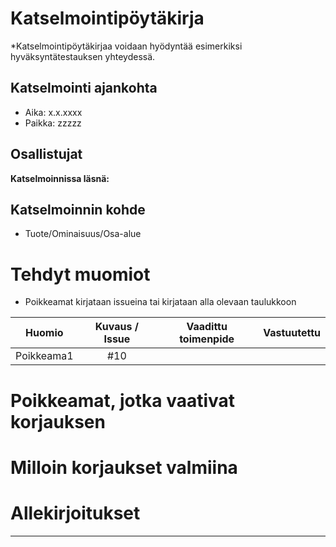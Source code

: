 # Katselmointipöytäkirja

*Katselmointipöytäkirjaa voidaan hyödyntää esimerkiksi hyväksyntätestauksen yhteydessä.

## Katselmointi ajankohta

* Aika: x.x.xxxx
* Paikka: zzzzz


## Osallistujat

**Katselmoinnissa läsnä:**


## Katselmoinnin kohde

* Tuote/Ominaisuus/Osa-alue


# Tehdyt muomiot

* Poikkeamat kirjataan issueina tai kirjataan alla olevaan taulukkoon


| Huomio | Kuvaus / Issue | Vaadittu toimenpide | Vastuutettu |
|:-:|:-:|:-:|:-:|
| Poikkeama1 | #10 | | | |


# Poikkeamat, jotka vaativat korjauksen



# Milloin korjaukset valmiina


# Allekirjoitukset

______________________ _______________________ __________________________
